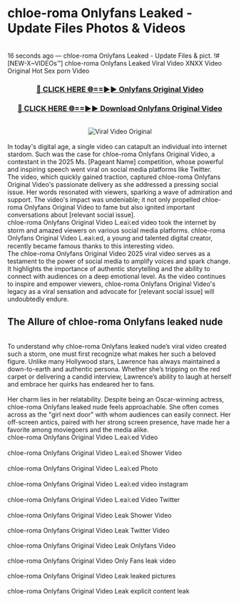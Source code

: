 # chloe-roma Onlyfans Leaked - Update Files Photos & Videos 
<br>
16 seconds ago — chloe-roma Onlyfans Leaked - Update Files & pict. !#[NEW-X~VIDEOs™] chloe-roma Onlyfans Leaked Viral Video XNXX Video Original Hot Sex porn Video
<br>
<div align="center">
<h3><a href="http://freeplayer.one?title=chloe-roma&ref=25OR" rel="nofollow">🔴 CLICK HERE 🌐==►► Onlyfans Original Video</a></h3>
<h3><a href="http://freeplayer.one?title=chloe-roma&ref=25OR" rel="nofollow">🔴 CLICK HERE 🌐==►► Download Onlyfans Original Video</a></h3>
<br>
<a href="http://freeplayer.one?title=chloe-roma&ref=25OR" rel="nofollow" data-target="animated-image.originalLink"><img src="https://i.ibb.co.com/xMMVF88/686577567.gif" alt="Viral Video Original" style="max-width: 100%; display: inline-block;" data-target="animated-image.originalImage"></a>
</div>
<br>
In today's digital age, a single video can catapult an individual into internet stardom. Such was the case for chloe-roma Onlyfans Original Video, a contestant in the 2025 Ms. [Pageant Name] competition, whose powerful and inspiring speech went viral on social media platforms like Twitter.
<br>
The video, which quickly gained traction, captured chloe-roma Onlyfans Original Video's passionate delivery as she addressed a pressing social issue. Her words resonated with viewers, sparking a wave of admiration and support. The video's impact was undeniable; it not only propelled chloe-roma Onlyfans Original Video to fame but also ignited important conversations about [relevant social issue].
<br>
chloe-roma Onlyfans Original Video L.ea𝚔ed video took the internet by storm and amazed viewers on various social media platforms. chloe-roma Onlyfans Original Video L.ea𝚔ed, a young and talented digital creator, recently became famous thanks to this interesting video.
<br>
The chloe-roma Onlyfans Original Video 2025 viral video serves as a testament to the power of social media to amplify voices and spark change. It highlights the importance of authentic storytelling and the ability to connect with audiences on a deep emotional level. As the video continues to inspire and empower viewers, chloe-roma Onlyfans Original Video's legacy as a viral sensation and advocate for [relevant social issue] will undoubtedly endure.
<br>
<h2>The Allure of chloe-roma Onlyfans leaked nude</h2>
<br>
To understand why chloe-roma Onlyfans leaked nude’s viral video created such a storm, one must first recognize what makes her such a beloved figure. Unlike many Hollywood stars, Lawrence has always maintained a down-to-earth and authentic persona. Whether she’s tripping on the red carpet or delivering a candid interview, Lawrence’s ability to laugh at herself and embrace her quirks has endeared her to fans.
<br><br>
Her charm lies in her relatability. Despite being an Oscar-winning actress, chloe-roma Onlyfans leaked nude feels approachable. She often comes across as the "girl next door" with whom audiences can easily connect. Her off-screen antics, paired with her strong screen presence, have made her a favorite among moviegoers and the media alike.
<br>
chloe-roma Onlyfans Original Video L.ea𝚔ed Video
<br><br>
chloe-roma Onlyfans Original Video L.ea𝚔ed Shower Video
<br><br>
chloe-roma Onlyfans Original Video L.ea𝚔ed Photo
<br><br>
chloe-roma Onlyfans Original Video L.ea𝚔ed video instagram
<br><br>
chloe-roma Onlyfans Original Video L.ea𝚔ed Video Twitter
<br><br>
chloe-roma Onlyfans Original Video Leak Shower Video
<br><br>
chloe-roma Onlyfans Original Video Leak Twitter Video
<br><br>
chloe-roma Onlyfans Original Video Leak Onlyfans Video
<br><br>
chloe-roma Onlyfans Original Video Only Fans leak video
<br><br>
chloe-roma Onlyfans Original Video Leak leaked pictures
<br><br>
chloe-roma Onlyfans Original Video Leak explicit content leak